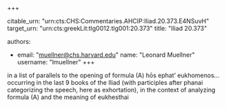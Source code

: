 +++


citable_urn: "urn:cts:CHS:Commentaries.AHCIP:Iliad.20.373.E4NSuvH"
target_urn: "urn:cts:greekLit:tlg0012.tlg001:20.373"
title: "Iliad 20.373"

authors:
- email: "muellner@chs.harvard.edu"
  name: "Leonard Muellner"
  username: "lmuellner"
+++

<p>in a list of parallels to the opening of formula (A) hōs ephat’ eukhomenos… occurring in the last 9 books of the Iliad (with participles after phanai categorizing the speech, here as exhortation), in the context of analyzing formula (A) and the meaning of eukhesthai</p>